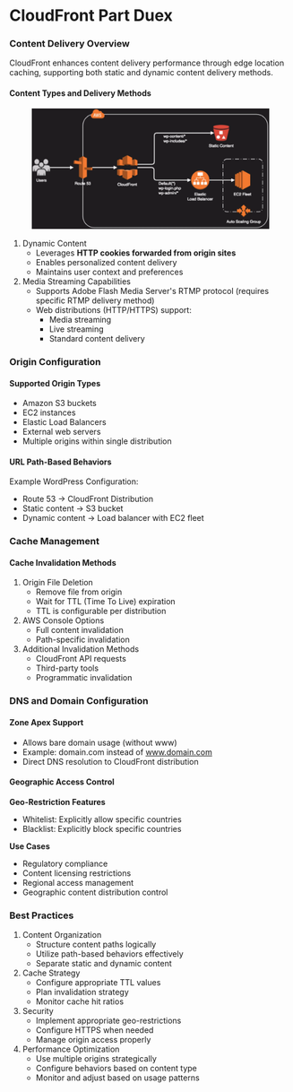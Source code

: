 # CloudFront Part Duex

### Content Delivery Overview

CloudFront enhances content delivery performance through edge location caching, supporting both static and dynamic content delivery methods.

#### Content Types and Delivery Methods



<figure><img src="../../../../.gitbook/assets/image (30) (1) (1).png" alt=""><figcaption></figcaption></figure>

1. Dynamic Content
   * Leverages **HTTP cookies forwarded from origin sites**
   * Enables personalized content delivery
   * Maintains user context and preferences
2. Media Streaming Capabilities
   * Supports Adobe Flash Media Server's RTMP protocol (requires specific RTMP delivery method)
   * Web distributions (HTTP/HTTPS) support:
     * Media streaming
     * Live streaming
     * Standard content delivery

### Origin Configuration

#### Supported Origin Types

* Amazon S3 buckets
* EC2 instances
* Elastic Load Balancers
* External web servers
* Multiple origins within single distribution

#### URL Path-Based Behaviors

Example WordPress Configuration:

* Route 53 → CloudFront Distribution
* Static content → S3 bucket
* Dynamic content → Load balancer with EC2 fleet

### Cache Management

#### Cache Invalidation Methods

1. Origin File Deletion
   * Remove file from origin
   * Wait for TTL (Time To Live) expiration
   * TTL is configurable per distribution
2. AWS Console Options
   * Full content invalidation
   * Path-specific invalidation
3. Additional Invalidation Methods
   * CloudFront API requests
   * Third-party tools
   * Programmatic invalidation

### DNS and Domain Configuration

#### Zone Apex Support

* Allows bare domain usage (without www)
* Example: domain.com instead of www.domain.com
* Direct DNS resolution to CloudFront distribution

#### Geographic Access Control

**Geo-Restriction Features**

* Whitelist: Explicitly allow specific countries
* Blacklist: Explicitly block specific countries

**Use Cases**

* Regulatory compliance
* Content licensing restrictions
* Regional access management
* Geographic content distribution control

### Best Practices

1. Content Organization
   * Structure content paths logically
   * Utilize path-based behaviors effectively
   * Separate static and dynamic content
2. Cache Strategy
   * Configure appropriate TTL values
   * Plan invalidation strategy
   * Monitor cache hit ratios
3. Security
   * Implement appropriate geo-restrictions
   * Configure HTTPS when needed
   * Manage origin access properly
4. Performance Optimization
   * Use multiple origins strategically
   * Configure behaviors based on content type
   * Monitor and adjust based on usage patterns
